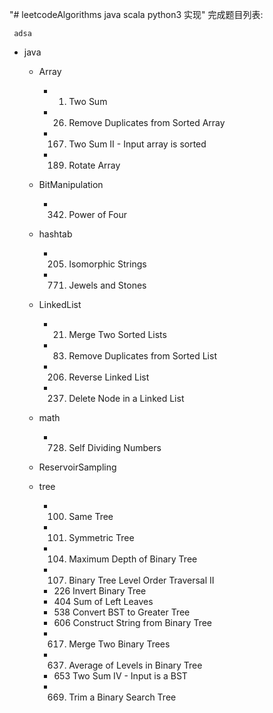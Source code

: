 "# leetcodeAlgorithms  java scala python3 实现"
完成题目列表:
```
 adsa
```

- java
    - Array
        - 1. Two Sum
        - 26. Remove Duplicates from Sorted Array   
        - 167. Two Sum II - Input array is sorted  
        - 189. Rotate Array   
    - BitManipulation
        - 342. Power of Four
        
    - hashtab
        - 205. Isomorphic Strings
        - 771. Jewels and Stones 
    - LinkedList
        - 21. Merge Two Sorted Lists  
        - 83. Remove Duplicates from Sorted List 
        - 206. Reverse Linked List   
        - 237. Delete Node in a Linked List 
    - math
        - 728. Self Dividing Numbers 
        
    - ReservoirSampling
    - tree
        - 100. Same Tree 
        - 101. Symmetric Tree 
        - 104. Maximum Depth of Binary Tree
        - 107. Binary Tree Level Order Traversal II 
        - 226 Invert Binary Tree   
        - 404	Sum of Left Leaves  
        - 538   Convert BST to Greater Tree    
        - 606   Construct String from Binary Tree    
        - 617. Merge Two Binary Trees
        - 637. Average of Levels in Binary Tree 
        - 653 Two Sum IV - Input is a BST    
        - 669. Trim a Binary Search Tree  
